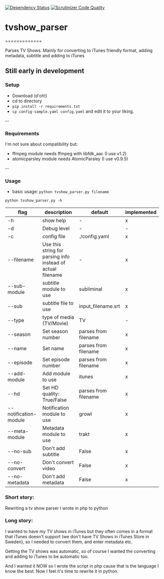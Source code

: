 [![Dependency
Status](https://www.versioneye.com/user/projects/55438a1cd8fe1ad04f0001b8/badge.svg?style=flat)](https://www.versioneye.com/user/projects/55438a1cd8fe1ad04f0001b8)
[![Scrutinizer Code Quality](https://scrutinizer-ci.com/g/olyckne/tvshow_parser/badges/quality-score.png?b=master)](https://scrutinizer-ci.com/g/olyckne/tvshow_parser/?branch=master)

# tvshow_parser
=============

Parses TV Shows. Mainly for converting to iTunes friendly format, adding metadata, subtitle and adding to iTunes

## Still early in development

### Setup

- Download (d'oh!)
- cd to directory
- `pip install -r requirements.txt`
- `cp config-sample.yaml config.yaml` and edit it to your liking.

--

### Requirements
I'm not sure about compatibility but:

- ffmpeg module needs ffmpeg with libfdk_aac (I use v1.2)
- atomicparsley module needs AtomicParsley (I use v0.9.5)

--

### Usage
- basic usage: `python tvshow_parser.py filename`

`python tvshow_parser.py -h`

| flag                  | description | default | implemented
| --------------------- | ----------- | ------- | ------------- 
| -h                    | show help                                                   | -                     | x |
| -d                    | Debug level                                                 | -                     | - |
| -c                    | config file                                                 | ./config.yaml         | x |
| --filename            | Use this string for parsing info instead of actual filename | -                     | x |
| --sub-module          | subtitle module to use                                      | subliminal            | x |
| --sub                 | subtitle file to use                                        | input_filename.srt    | x |
| --type                | type of media (TV/Movie)                                    | TV                    | - |
| --season              | Set season number                                           | parses from filename  | x |
| --name                | Set name                                                    | parses from filename  | x |
| --episode             | Set episode number                                          | parses from filename  | x |
| --add-module          | Add module to use                                           | itunes                | x |
| --hd                  | Set HD quality: True/False                                  | parses from filename  | x |
| --notification-module | Notification module to use                                  | growl                 | x |
| --meta-module         | Metadata module to use                                      | trakt                 | x |
| --no-sub              | Don't add subtitle                                          | False                 | x |
| --no-convert          | Don't convert video                                         | False                 | x |
| --no-metadata         | Don't add metadata                                          | False                 | x |


### Short story: 
Rewriting a tv show parser I wrote in php to python

### Long story:
I wanted to have my TV shows in iTunes but they often comes in a format that iTunes doesn't support  (we don't have TV Shows in iTunes Store in Sweden), so I needed to convert them, and enter metadata etc.

Getting the TV shows was automatic, so of course I wanted the converting and adding to iTunes to be automatic too.

And I wanted it NOW so I wrote the script in php cause that is the language I know the best.
Now I feel it's time to rewrite it in python.
